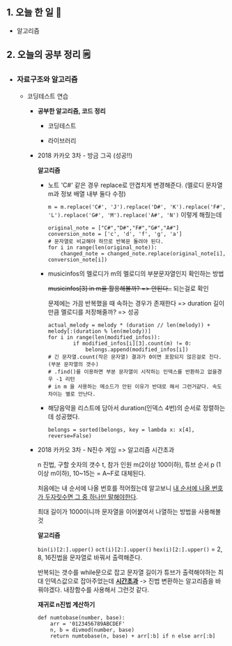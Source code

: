 <!-- 20210905 일 -->
<!--  



-->

## 1. 오늘 한 일 📅

*   알고리즘

## 2. 오늘의 공부 정리 🗒️

*   ### 자료구조와 알고리즘

    *   코딩테스트 연습

        *   **공부한 알고리즘, 코드 정리**

            *   코딩테스트

            *   라이브러리

        *   2018 카카오 3차 - 방금 그곡 (성공!!)

            **알고리즘**

            *   노트 'C#' 같은 경우 replace로 안겹치게 변경해준다. (멜로디 문자열 m과 정보 배열 내부 둘다 수정)

                `m = m.replace('C#', 'J').replace('D#', 'K').replace('F#', 'L').replace('G#', 'M').replace('A#', 'N')` 이렇게 해줬는데

                ```
                original_note = ["C#","D#","F#","G#","A#"]
                conversion_note = ['c', 'd', 'f', 'g', 'a']
                # 문자열로 비교해야 하므로 반복문 돌려야 된다.
                for i in range(len(original_note)):
                	changed_note = changed_note.replace(original_note[i], conversion_note[i])
                ```

            *   musicinfos의 멜로디가 m의 멜로디의 부분문자열인지 확인하는 방법

                ~~musicinfos[3] in m을 활용해볼까? => 안된다..~~ 되는걸로 확인

                문제에는 가끔 반복했을 때 속하는 경우가 존재한다 => duration 길이만큼 멜로디를 저장해줄까? => 성공

                ```
                actual_melody = melody * (duration // len(melody)) + melody[:(duration % len(melody))]
                for i in range(len(modified_infos)):
                        if modified_infos[i][3].count(m) != 0:
                            belongs.append(modified_infos[i])
                # 긴 문자열.count(작은 문자열) 결과가 0이면 포함되지 않은걸로 친다. (부분 문자열의 갯수)
                # .find()를 이용하면 부분 문자열이 시작하는 인덱스를 반환하고 없을경우 -1 리턴
                # in m 을 사용하는 메소드가 안된 이유가 반대로 해서 그런거같다. 속도차이는 별로 안난다.
                ```

            *   해당음악을 리스트에 담아서 duration(인덱스 4번)의 순서로 정렬하는데 성공했다.

                `belongs = sorted(belongs, key = lambda x: x[4], reverse=False)`

        *   2018 카카오 3차 - N진수 게임 => 알고리즘 시간초과

            n 진법, 구할 숫자의 갯수 t, 참가 인원 m(2이상 100이하), 튜브 순서 p (1이상 m이하), 10~15는 = A~F로 대체된다.

            처음에는 내 순서에 나올 번호를 적어줬는데 알고보니 <u>내 순서에 나올 번호가 두자릿수면 그 중 하나만 말해야한다</u>.

            최대 길이가 1000이니까 문자열을 이어붙여서 나열하는 방법을 사용해볼것

            **알고리즘**

            `bin(i)[2:].upper()` `oct(i)[2:].upper()` `hex(i)[2:].upper()` = 2, 8, 16진법을 문자열로 바꿔서 출력해준다.

            반복되는 갯수를 while문으로 잡고 문자열 길이가 튜브가 출력해야하는 최대 인덱스값으로 잡아주었는데 <u>**시간초과**</u> -> 진법 변환하는 알고리즘을 바꿔야겠다. 내장함수를 사용해서 그런것 같다.

            **재귀로 n진법 계산하기**

            ```
            def numtobase(number, base):
            	arr = '0123456789ABCDEF'
            	n, b = divmod(number, base)
                return numtobase(n, base) + arr[:b] if n else arr[:b]
            ```
